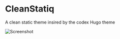 # CleanStatiq
A clean static theme insired by the codex Hugo theme

![Screenshot]("./screenshot.png")